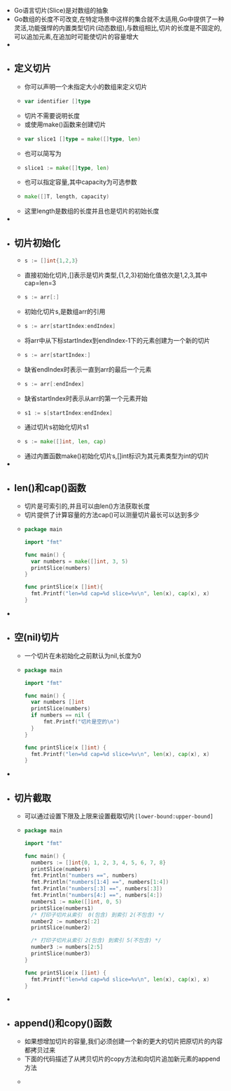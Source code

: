 - Go语言切片(Slice)是对数组的抽象
- Go数组的长度不可改变,在特定场景中这样的集合就不太适用,Go中提供了一种灵活,功能强悍的内置类型切片(动态数组),与数组相比,切片的长度是不固定的,可以追加元素,在追加时可能使切片的容量增大
-
- ## 定义切片
	- 你可以声明一个未指定大小的数组来定义切片
	- ```go
	  var identifier []type
	  ```
	- 切片不需要说明长度
	- 或使用make()函数来创建切片
	- ```go
	  var slice1 []type = make([]type, len)
	  ```
	- 也可以简写为
	- ```go
	  slice1 := make([]type, len)
	  ```
	- 也可以指定容量,其中capacity为可选参数
	- ```go
	  make([]T, length, capacity)
	  ```
	- 这里length是数组的长度并且也是切片的初始长度
-
- ## 切片初始化
	- ```go
	  s := []int{1,2,3}
	  ```
	- 直接初始化切片,[]表示是切片类型,{1,2,3}初始化值依次是1,2,3,其中cap=len=3
	- ```go
	  s := arr[:]
	  ```
	- 初始化切片s,是数组arr的引用
	- ```go
	  s := arr[startIndex:endIndex]
	  ```
	- 将arr中从下标startIndex到endIndex-1下的元素创建为一个新的切片
	- ```go
	  s := arr[startIndex:]
	  ```
	- 缺省endIndex时表示一直到arr的最后一个元素
	- ```go
	  s := arr[:endIndex]
	  ```
	- 缺省startIndex时表示从arr的第一个元素开始
	- ```go
	  s1 := s[startIndex:endIndex]
	  ```
	- 通过切片s初始化切片s1
	- ```go
	  s := make([]int, len, cap)
	  ```
	- 通过内置函数make()初始化切片s,[]int标识为其元素类型为int的切片
-
- ## len()和cap()函数
	- 切片是可索引的,并且可以由len()方法获取长度
	- 切片提供了计算容量的方法cap()可以测量切片最长可以达到多少
	- ```go
	  package main
	  
	  import "fmt"
	  
	  func main() {
	    var numbers = make([]int, 3, 5)
	    printSlice(numbers)
	  }
	  
	  func printSlice(x []int){
	    fmt.Printf("len=%d cap=%d slice=%v\n", len(x), cap(x), x)
	  }
	  ```
-
- ## 空(nil)切片
	- 一个切片在未初始化之前默认为nil,长度为0
	- ```go
	  package main
	  
	  import "fmt"
	  
	  func main() {
	  	var numbers []int
	  	printSlice(numbers)
	  	if numbers == nil {
	  		fmt.Printf("切片是空的\n")
	  	}
	  }
	  
	  func printSlice(x []int) {
	  	fmt.Printf("len=%d cap=%d slice=%v\n", len(x), cap(x), x)
	  }
	  ```
-
- ## 切片截取
	- 可以通过设置下限及上限来设置截取切片`[lower-bound:upper-bound]`
	- ```go
	  package main
	  
	  import "fmt"
	  
	  func main() {
	  	numbers := []int{0, 1, 2, 3, 4, 5, 6, 7, 8}
	  	printSlice(numbers)
	  	fmt.Println("numbers ==", numbers)
	  	fmt.Println("numbers[1:4] ==", numbers[1:4])
	  	fmt.Println("numbers[:3] ==", numbers[:3])
	  	fmt.Println("numbers[4:] ==", numbers[4:])
	  	numbers1 := make([]int, 0, 5)
	  	printSlice(numbers1)
	  	/* 打印子切片从索引  0(包含) 到索引 2(不包含) */
	  	number2 := numbers[:2]
	  	printSlice(number2)
	  
	  	/* 打印子切片从索引 2(包含) 到索引 5(不包含) */
	  	number3 := numbers[2:5]
	  	printSlice(number3)
	  }
	  
	  func printSlice(x []int) {
	  	fmt.Printf("len=%d cap=%d slice=%v\n", len(x), cap(x), x)
	  }
	  ```
-
- ## append()和copy()函数
	- 如果想增加切片的容量,我们必须创建一个新的更大的切片把原切片的内容都拷贝过来
	- 下面的代码描述了从拷贝切片的copy方法和向切片追加新元素的append方法
	- ```go
	  ```